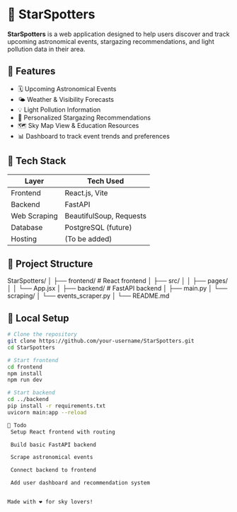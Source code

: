 # 🌌 StarSpotters

**StarSpotters** is a web application designed to help users discover and track upcoming astronomical events, stargazing recommendations, and light pollution data in their area.

## 🚀 Features

- 🗓️ Upcoming Astronomical Events
- 🌤️ Weather & Visibility Forecasts
- 💡 Light Pollution Information
- 🔭 Personalized Stargazing Recommendations
- 🗺️ Sky Map View & Education Resources
- 📊 Dashboard to track event trends and preferences

## 🔧 Tech Stack

| Layer       | Tech Used            |
|-------------|----------------------|
| Frontend    | React.js, Vite       |
| Backend     | FastAPI              |
| Web Scraping| BeautifulSoup, Requests |
| Database    | PostgreSQL (future)  |
| Hosting     | (To be added)        |

## 📁 Project Structure

StarSpotters/ │ ├── frontend/ # React frontend │ ├── src/ │ │ ├── pages/ │ │ └── App.jsx │ ├── backend/ # FastAPI backend │ ├── main.py │ └── scraping/ │ └── events_scraper.py │ └── README.md


## 🧪 Local Setup

```bash
# Clone the repository
git clone https://github.com/your-username/StarSpotters.git
cd StarSpotters

# Start frontend
cd frontend
npm install
npm run dev

# Start backend
cd ../backend
pip install -r requirements.txt
uvicorn main:app --reload

📌 Todo
 Setup React frontend with routing

 Build basic FastAPI backend

 Scrape astronomical events

 Connect backend to frontend

 Add user dashboard and recommendation system


Made with ❤️ for sky lovers!